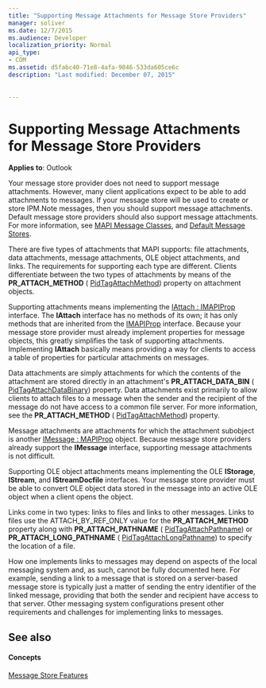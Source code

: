 ```yaml
---
title: "Supporting Message Attachments for Message Store Providers"
manager: soliver
ms.date: 12/7/2015
ms.audience: Developer
localization_priority: Normal
api_type:
- COM
ms.assetid: d5fabc40-71e8-4afa-9846-533da605ce6c
description: "Last modified: December 07, 2015"
 
 
---
```


# Supporting Message Attachments for Message Store Providers

 
  
**Applies to**: Outlook 
  
Your message store provider does not need to support message attachments. However, many client applications expect to be able to add attachments to messages. If your message store will be used to create or store IPM.Note messages, then you should support message attachments. Default message store providers should also support message attachments. For more information, see [MAPI Message Classes](mapi-message-classes.md), and [Default Message Stores](default-message-stores.md).
  
There are five types of attachments that MAPI supports: file attachments, data attachments, message attachments, OLE object attachments, and links. The requirements for supporting each type are different. Clients differentiate between the two types of attachments by means of the **PR_ATTACH_METHOD** ( [PidTagAttachMethod](pidtagattachmethod-canonical-property.md)) property on attachment objects.
  
Supporting attachments means implementing the [IAttach : IMAPIProp](iattachimapiprop.md) interface. The **IAttach** interface has no methods of its own; it has only methods that are inherited from the [IMAPIProp](imapipropiunknown.md) interface. Because your message store provider must already implement properties for message objects, this greatly simplifies the task of supporting attachments. Implementing **IAttach** basically means providing a way for clients to access a table of properties for particular attachments on messages. 
  
Data attachments are simply attachments for which the contents of the attachment are stored directly in an attachment's **PR_ATTACH_DATA_BIN** ( [PidTagAttachDataBinary](pidtagattachdatabinary-canonical-property.md)) property. Data attachments exist primarily to allow clients to attach files to a message when the sender and the recipient of the message do not have access to a common file server. For more information, see the **PR_ATTACH_METHOD** ( [PidTagAttachMethod](pidtagattachmethod-canonical-property.md)) property.
  
Message attachments are attachments for which the attachment subobject is another [IMessage : MAPIProp](imessageimapiprop.md) object. Because message store providers already support the **IMessage** interface, supporting message attachments is not difficult. 
  
Supporting OLE object attachments means implementing the OLE **IStorage**, **IStream**, and **IStreamDocfile** interfaces. Your message store provider must be able to convert OLE object data stored in the message into an active OLE object when a client opens the object. 
  
Links come in two types: links to files and links to other messages. Links to files use the ATTACH_BY_REF_ONLY value for the **PR_ATTACH_METHOD** property along with **PR_ATTACH_PATHNAME** ( [PidTagAttachPathname](pidtagattachpathname-canonical-property.md)) or **PR_ATTACH_LONG_PATHNAME** ( [PidTagAttachLongPathname](pidtagattachlongpathname-canonical-property.md)) to specify the location of a file.
  
How one implements links to messages may depend on aspects of the local messaging system and, as such, cannot be fully documented here. For example, sending a link to a message that is stored on a server-based message store is typically just a matter of sending the entry identifier of the linked message, providing that both the sender and recipient have access to that server. Other messaging system configurations present other requirements and challenges for implementing links to messages.
  
## See also

#### Concepts

[Message Store Features](message-store-features.md)

